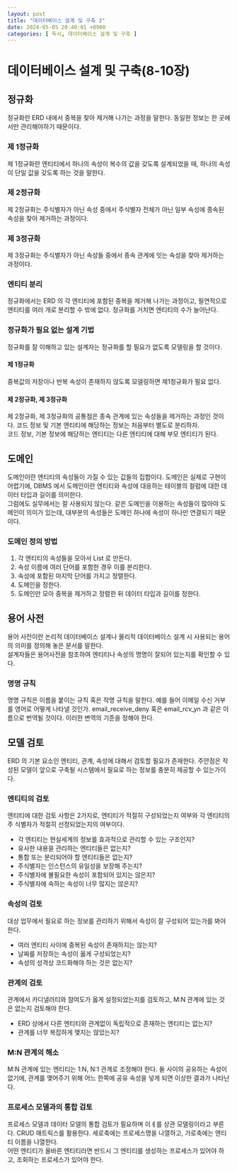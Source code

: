 ```yaml
---
layout: post
title: "데이터베이스 설계 및 구축 3"
date: 2024-05-05 20:40:01 +0900
categories: [ 독서, 데이터베이스 설계 및 구축 ]
---
```


# 데이터베이스 설계 및 구축(8-10장)

## 정규화

정규화란 ERD 내에서 중복을 찾아 제거해 나가는 과정을 말한다. 동일한 정보는 한 곳에서만 관리해야하기 때문이다.

### 제 1정규화

제 1정규화란 엔티티에서 하나의 속성이 복수의 값을 갖도록 설계되었을 때, 하나의 속성이 단일 값을 갖도록 하는 것을 말한다.

### 제 2정규화

제 2정규화는 주식별자가 아닌 속성 중에서 주식별자 전체가 아닌 일부 속성에 종속된 속성을 찾아 제거하는 과정이다.

### 제 3정규화

제 3정규화는 주식별자가 아닌 속성들 중에서 종속 관계에 잇는 속성을 찾아 제거하는 과정이다.

### 엔티티 분리

정규화에서는 ERD 의 각 엔티티에 포함된 중복을 제거해 나가는 과정이고, 필연적으로 엔티티를 여러 개로 분리할 수 밖에 없다. 정규화를 거치면 엔티티의 수가 늘어난다.

### 정규화가 필요 없는 설계 기법

정규화를 잘 이해하고 있는 설계자는 정규화를 할 필요가 없도록 모델링을 할 것이다.

#### 제 1정규화

중복값의 저장이나 반복 속성이 존재하지 않도록 모델링하면 제1정규화가 필요 없다.

#### 제 2정규화, 제 3정규화

제 2정규화, 제 3정규화의 공통점은 종속 관계에 있는 속성들을 제거하는 과정인 것이다. 코드 정보 및 기본 엔티티에 해당하는 정보는 처음부터 별도로 분리하자.
<br>
코드 정보, 기본 정보에 해당하는 엔티티는 다른 엔티티에 대해 부모 엔티티가 된다.

## 도메인

도메인이란 엔티티의 속성들이 가질 수 있는 값들의 집합이다. 도메인은 실제로 구현이 어렵기에, DBMS 에서 도메인이란 엔티티와 속성에 대응하는 테이블의 컬럼에 대한 데이터 타입과
길이를 의미한다.
<br>
그럼에도 실무에서는 잘 사용되지 않는다. 같은 도메인을 이용하는 속성들이 많아야 도메인이 의미가 있는데, 대부분의 속성들은 도메인 하나에 속성이 하나만 연결되기 때문이다.

### 도메인 정의 방법

1. 각 엔티티의 속성들을 모아서 List 로 만든다.
2. 속성 이름에 여러 단어를 포함한 경우 이를 분리한다.
3. 속성에 포함된 마지막 단어를 가지고 정렬한다.
4. 도메인을 정한다.
5. 도메인만 모아 중복을 제거하고 정렬한 뒤 데이터 타입과 길이를 정한다.

## 용어 사전

용어 사전이란 논리적 데이터베이스 설계나 물리적 데이터베이스 설계 시 사용되는 용어의 의미를 정의해 놓은 문서를 말한다.
<br>
설계자들은 용어사전을 참조하여 엔티티나 속성의 명명이 잘되어 있는지를 확인할 수 있다.

### 명명 규칙

명명 규칙은 이름을 붙이는 규칙 혹은 작명 규칙을 말한다. 예를 들어 이메일 수신 거부를 영어로 어떻게 나타낼 것인가. email_receive_deny 혹은
email_rcv_yn 과 같은 이름으로 번역될 것이다. 이러한 변역의 기준을 정해야 한다.

## 모델 검토

ERD 의 기본 요소인 엔티티, 관계, 속성에 대해서 검토할 필요가 존재한다. 주안점은 작성된 모델이 앞으로 구축될 시스템에서 필요로 하는 정보를 충분히 제공할 수 있는가이다.

### 엔티티의 검토

엔티티에 대한 검토 사항은 2가지로, 엔티티가 적절히 구성되었는지 여부와 각 엔티티의 주 식별자가 적절히 선정되었는지의 여부이다.

- 각 엔티티는 현실세계의 정보를 효과적으로 관리할 수 있는 구조인지?
- 유사한 내용을 관리하는 엔티티들은 없는지?
- 통합 또는 분리되어야 할 엔티티들은 없는지?
- 주식별자는 인스턴스의 유일성을 보장해 주는지?
- 주식별자에 불필요한 속성이 포함되어 있지는 않은지?
- 주식별자에 속하는 속성이 너무 많지는 않은지?

### 속성의 검토

대상 업무에서 필요로 하는 정보를 관리하기 위해서 속성이 잘 구성되어 있는가를 봐야 한다.

- 여러 엔티티 사이에 중복된 속성이 존재하지는 않는지?
- 날짜를 저장하는 속성이 옳게 구성되었는지?
- 속성의 성격상 코드화해야 하는 것은 없는지?

### 관계의 검토

관계에서 카디낼러티와 참여도가 옳게 설정되었는지를 검토하고, M:N 관계에 있는 것은 없는지 검토해야 한다.

- ERD 상에서 다른 엔티티와 관계없이 독립적으로 존재하는 엔티티는 없는지?
- 관계를 너무 복잡하게 맺지는 않았는지?

### M:N 관계의 해소

M:N 관계에 있는 엔티티는 1:N, N:1 관계로 조정해야 한다. 둘 사이의 공유하는 속성이 없기에, 관계를 맺어주기 위해 어느 한쪽에 공유 속성을 넣게 되면 이상한 결과가
나타난다.

### 프로세스 모델과의 통합 검토

프로세스 모델과 데이터 모델의 통합 검토가 필요하며 이ㅔ를 상관 모델링이라고 부른다. CRUD 매트릭스를 활용한다. 세로축에는 프로세스명을 나열하고, 가로축에는 엔티티 이름을
나열한다.
<br>
어떤 엔티티가 올바른 엔티티라면 반드시 그 엔티티를 생성하는 프로세스가 있어야 하고, 조회하는 프로세스가 있어야 한다.
